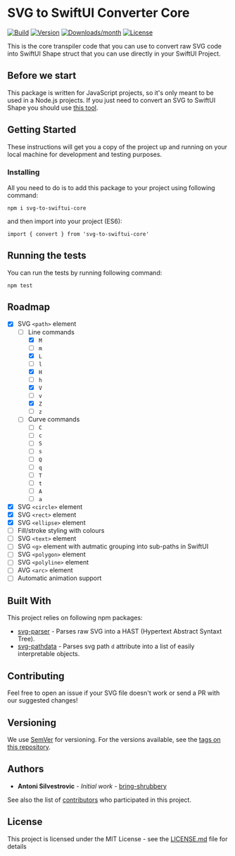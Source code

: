 # SVG to SwiftUI Converter Core

[![Build](https://img.shields.io/github/workflow/status/quassummanus/svg-to-swiftui-core/Node.js%20CI)](https://github.com/quassummanus/svg-to-swiftui-core/actions)
[![Version](https://img.shields.io/npm/v/svg-to-swiftui-core.svg)](https://npmjs.org/package/svg-to-swiftui-core)
[![Downloads/month](https://img.shields.io/npm/dm/svg-to-swiftui-core.svg)](https://npmjs.org/package/svg-to-swiftui-core)
[![License](https://img.shields.io/npm/l/svg-to-swiftui-core.svg)](LICENSE.md)

This is the core transpiler code that you can use to convert raw SVG code into SwiftUI Shape struct that you can use directly in your SwiftUI Project.

## Before we start

This package is written for JavaScript projects, so it's only meant to be used in a Node.js projects. If you just need to convert an SVG to SwiftUI Shape you should use [this tool](https://github.com/bring-shrubbery/SVG-to-SwiftUI).

## Getting Started

These instructions will get you a copy of the project up and running on your local machine for development and testing purposes.

### Installing

All you need to do is to add this package to your project using following command:

`npm i svg-to-swiftui-core`

and then import into your project (ES6):

`import { convert } from 'svg-to-swiftui-core'`

## Running the tests

You can run the tests by running following command:

`npm test`

## Roadmap

- [x] SVG `<path>` element
  - [ ] Line commands
    - [x] `M`
    - [ ] `m`
    - [x] `L`
    - [ ] `l`
    - [x] `H`
    - [ ] `h`
    - [x] `V`
    - [ ] `v`
    - [x] `Z`
    - [ ] `z`
  - [ ] Curve commands
    - [ ] `C`
    - [ ] `c`
    - [ ] `S`
    - [ ] `s`
    - [ ] `Q`
    - [ ] `q`
    - [ ] `T`
    - [ ] `t`
    - [ ] `A`
    - [ ] `a`
- [x] SVG `<circle>` element
- [x] SVG `<rect>` element
- [x] SVG `<ellipse>` element
- [ ] Fill/stroke styling with colours
- [ ] SVG `<text>` element
- [ ] SVG `<g>` element with autmatic grouping into sub-paths in SwiftUI
- [ ] SVG `<polygon>` element
- [ ] SVG `<polyline>` element
- [ ] AVG `<arc>` element
- [ ] Automatic animation support

## Built With

This project relies on following npm packages:

- [svg-parser](https://github.com/Rich-Harris/svg-parser) - Parses raw SVG into a HAST (Hypertext Abstract Syntaxt Tree).
- [svg-pathdata](https://github.com/nfroidure/svg-pathdata) - Parses svg path `d` attribute into a list of easily interpretable objects.

## Contributing

Feel free to open an issue if your SVG file doesn't work or send a PR with our suggested changes!

## Versioning

We use [SemVer](http://semver.org/) for versioning. For the versions available, see the [tags on this repository](https://github.com/quassummanus/svg-to-swiftui-core/tags).

## Authors

- **Antoni Silvestrovic** - _Initial work_ - [bring-shrubbery](https://github.com/bring-shrubbery)

See also the list of [contributors](https://github.com/quassummanus/svg-to-swiftui-core/contributors) who participated in this project.

## License

This project is licensed under the MIT License - see the [LICENSE.md](LICENSE.md) file for details
